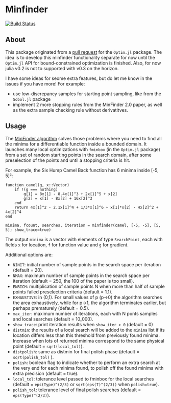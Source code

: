 # Minfinder

[![Build Status](https://travis-ci.org/Ken-B/MinfFnder.jl.svg?branch=master)](https://travis-ci.org/Ken-B/Minfinder.jl)

## About

This package originated from a [pull request](https://github.com/JuliaOpt/Optim.jl/pull/73) for the `Optim.jl` package. The idea is to develop this minfinder functionality separate for now until the `Optim.jl` API for bound-constrained optimization is finished. Also, for now julia v0.2 is not to supported with v0.3 on the horizon.

I have some ideas for seome extra features, but do let me know in the issues if you have more! For example:
* use low-discrepancy samples for starting point sampling, like from the `Sobol.jl` package
* implement 2 more stopping rules from the MinFinder 2.0 paper, as well as the extra sample checking rule without derivatitves.



## Usage

The [MinFinder algorithm](www.cs.uoi.gr/~lagaris/papers/MINF.pdf) solves those problems where you need to find all the minima for a differentiable function inside a bounded domain. It launches many local optimizations with `fminbox` (in the `Optim.jl` package) from a set of random starting points in the search domain, after some preselection of the points and until a stopping criteria is hit.

For example, the Six Hump Camel Back function has 6 minima inside [-5, 5]²:

    function camel(g, x::Vector)
        if !(g === nothing)
            g[1] = 8x[1] - 8.4x[1]^3 + 2x[1]^5 + x[2]
            g[2] = x[1] - 8x[2] + 16x[2]^3
        end
        return 4x[1]^2 - 2.1x[1]^4 + 1/3*x[1]^6 + x[1]*x[2] - 4x[2]^2 + 4x[2]^4
    end

    minima, fcount, searches, iteration = minfinder(camel, [-5, -5], [5, 5]; show_trace=true)

The output `minima` is a vector with elements of type `SearchPoint`, each with fields `x` for location, `f` for function value and `g` for gradient.

Additional options are:
* `NINIT`: initial number of sample points in the search space per iteration (default = 20).
* `NMAX`: maximum number of sample points in the search space per iteration (default = 250, the 100 of the paper is too small).
* `ENRICH`: multiplication of sample points N when more than half of sample points failed preselection criteria (default = 1.1).
* `EXHAUSTIVE`: in (0,1). For small values of p (p→0) the algorithm searches the area exhaustively, while for p→1, the algorithm terminates earlier, but perhaps prematurely (default = 0.5).
* `max_iter`: maximum number of iterations, each with N ponts samples and local searches (default = 10_000).
* `show_trace`: print iteration results when `show_iter > 0` (default = 0)
* `distmin`: the results of a local search will be added to the `minima` list if its location differs less than this threshold from previously found minima. Increase when lots of returned minima correspond to the same physical point (default = `sqrt(local_tol)`).
* `distpolish`: same as distmin for final polish phase (default = `sqrt(polish_tol)` ).
* `polish`: boolean flag to indicate whether to perform an extra search at the very end for each minima found, to polish off the found minima with extra precision (default = true).
* `local_tol`: tolerance level passed to fminbox for the local searches (default = `eps(Type)^(2/3)` or `sqrt(eps(T)^(2/3))` when `polish=true`).
* `polish_tol`: tolerance level of final polish searches (default = `eps(Type)^(2/3)`).
